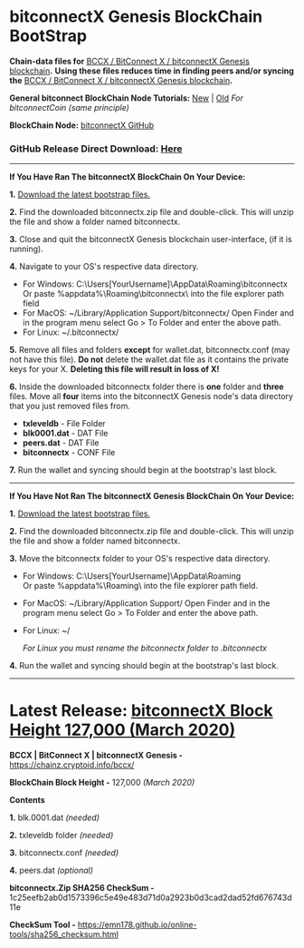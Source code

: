# bitconnectX Genesis BlockChain BootStrap

**Chain-data files for** [BCCX / BitConnect X / bitconnectX Genesis blockchain](https://chainz.cryptoid.info/bccx/ "BCCX BlockChain")**.** **Using these files reduces time in finding peers and/or syncing the** [BCCX / BitConnect X / bitconnectX Genesis blockchain](https://chainz.cryptoid.info/bccx/ "BCCX BlockChain")**.**

**General bitconnect BlockChain Node Tutorials:** [New](https://youtu.be/RTieeNXGNrE "New Wallet Tutorial") | [Old](https://youtu.be/OFPNmYAQYdw "Old Wallet Tutorial") *For bitconnectCoin (same principle)*

**BlockChain Node:** [bitconnectX GitHub](https://github.com/bitconnectcoin/bitconnectx/tree/master/wallet "bitconnectX GitHub")

### GitHub Release Direct Download: [Here](https://github.com/bitconnectXcore/bitconnectX-Genesis-blockchain-bootstrap/releases/download/1.0/bitconnectx.zip "Download")

---

**If You Have Ran The bitconnectX BlockChain On Your Device:**

**1.** [Download the latest bootstrap files.](https://github.com/bitconnectXcore/bitconnectX-Genesis-blockchain-bootstrap/releases "The Latest BCCX Bootstrap Files Release")

**2.** Find the downloaded bitconnectx.zip file and double-click. This will unzip the file and show a folder named bitconnectx.

**3.** Close and quit the bitconnectX Genesis blockchain user-interface, (if it is running).

**4.** Navigate to your OS's respective data directory.

* For Windows: C:\Users\[YourUsername]\AppData\Roaming\bitconnectx\
Or paste %appdata%\Roaming\bitconnectx\ into the file explorer path field
* For MacOS: ~/Library/Application Support/bitconnectx/
Open Finder and in the program menu select Go > To Folder and enter the above path.
* For Linux: ~/.bitconnectx/

**5.** Remove all files and folders **except** for wallet.dat, bitconnectx.conf (may not have this file).
**Do not** delete the wallet.dat file as it contains the private keys for your X. **Deleting this file will result in loss of X!**

**6.** Inside the downloaded bitconnectx folder there is **one** folder and **three** files. Move all **four** items into the bitconnectX Genesis node's data directory that you just removed files from.

* **txleveldb**   - File Folder
* **blk0001.dat** - DAT File
* **peers.dat** - DAT File
* **bitconnectx**  - CONF File

**7.** Run the wallet and syncing should begin at the bootstrap's last block.

---

**If You Have Not Ran The bitconnectX Genesis BlockChain On Your Device:**

**1.** [Download the latest bootstrap files.](https://github.com/bitconnectXcore/bitconnectX-Genesis-blockchain-bootstrap/releases "The Latest BCCX Bootstrap Files Release")

**2.** Find the downloaded bitconnectx.zip file and double-click. This will unzip the file and show a folder named bitconnectx.

**3.** Move the bitconnectx folder to your OS's respective data directory.

* For Windows: C:\Users\[YourUsername]\AppData\Roaming\
Or paste %appdata%\Roaming\ into the file explorer path field.
* For MacOS: ~/Library/Application Support/
Open Finder and in the program menu select Go > To Folder and enter the above path.
* For Linux: ~/
     
    *For Linux you must rename the bitconnectx folder to .bitconnectx*

**4.** Run the wallet and syncing should begin at the bootstrap's last block.

---

# **Latest Release:** [bitconnectX Block Height 127,000 (March 2020)](https://github.com/bitconnectXcore/bitconnectX-Genesis-blockchain-bootstrap/releases "Latest Release") 

**BCCX | BitConnect X | bitconnectX Genesis -** https://chainz.cryptoid.info/bccx/

**BlockChain Block Height -** 127,000 *(March 2020)*


**Contents**

**1.** blk.0001.dat *(needed)*

**2.** txleveldb folder *(needed)*

**3.** bitconnectx.conf *(needed)*

**4.** peers.dat *(optional)*


**bitconnectx.Zip SHA256 CheckSum -** 1c25eefb2ab0d1573396c5e49e483d71d0a2923b0d3cad2dad52fd676743d11e

**CheckSum Tool -** https://emn178.github.io/online-tools/sha256_checksum.html
